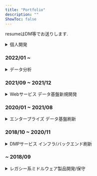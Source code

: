 ```yaml
---
title: "Portfolio"
description: ""
ShowToc: false
---
```


resumeはDM等でお送りします.

<div class="toc"><details><summary accesskey="c">個人開発</summary>

- オンプレミスサーバー構築・運用
    - Kubernetes
- Blog
    - hugo
    - GitHub Actions
- LineBot
- SlackBot
- システムトレード開発
- Flutter

</details></div>

### 2022/01 ~

<div class="toc"><details><summary accesskey="c">データ分析</summary>

- BigQuery ML
    - サブスクリプション コンバージョン予測モデルなど
- Vertex AI Workbench

</details></div>

### 2021/09 ~ 2021/12

<div class="toc"><details><summary accesskey="c"> Webサービス データ基盤新規開発</summary>

#### Data pipeline
- Kinesis Firehose
- Argo Workflows
- embulk
- Fluentd
- AWS Database Migration Service

#### DB/DWH/Datalake
- S3
- MySQL
- BigQuery

#### Infra
- terraform
- EKS Fargate
    - Argo CD

#### BI
- Redash

</details></div>

### 2020/01 ~ 2021/08

<div class="toc"><details><summary accesskey="c">エンタープライズ データ基盤刷新</summary>

#### Data pipeline
- Kinesis
- Lambda
- Pub/Sub
- Dataflow
    - Apache Beam
- Apache Airflow

#### DB/DWH/Datalake
- S3
- GCS
- MySQL
- RedShift
- BigQuery
- Elasticsearch

#### BI
- Readash
- Kibana
- Jupyterhub

#### Infra
- CircleCI
- Prometheus
- Grafana

#### Language
- Node.js
- golang
- Java

</details></div>

### 2018/10 ~ 2020/11

<div class="toc"><details><summary accesskey="c">DMPサービス インフラ/バックエンド刷新</summary>

#### Data pipeline
- Apache Kafka
    - Kafka Streams

#### DB/DWH/Datalake
- S3
- Apache Cassandra
- MySQL
- Athena

#### Infra
- EKS
    - Argo CD
- CircleCI
- Datadog

#### Language
- Java

</details></div>

### ~ 2018/09

<div class="toc"><details><summary accesskey="c">レガシー系ミドルウェア製品開発/保守</summary>

- IBM z/OS
- DB2 for z/OS
- アセンブリ言語 (z/Architecture)
- Dump analysis (ISPF)

</details></div>

